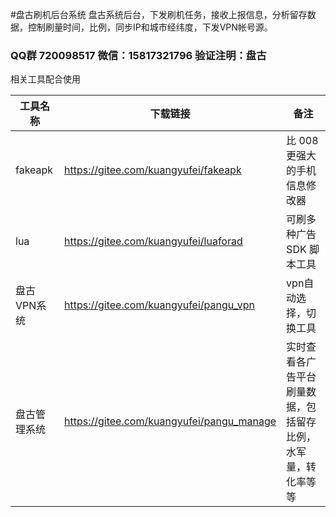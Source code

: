 #盘古刷机后台系统
盘古系统后台，下发刷机任务，接收上报信息，分析留存数据，控制刷量时间，比例，同步IP和城市经纬度，下发VPN帐号源。

### QQ群 720098517  微信：15817321796  验证注明：盘古

相关工具配合使用

|工具名称| 下载链接|备注|
|----|-----|---|
|fakeapk|https://gitee.com/kuangyufei/fakeapk|比 008更强大的手机信息修改器|
|lua|https://gitee.com/kuangyufei/luaforad|可刷多种广告SDK 脚本工具|
|盘古VPN系统|https://gitee.com/kuangyufei/pangu_vpn|vpn自动选择，切换工具|
|盘古管理系统|https://gitee.com/kuangyufei/pangu_manage|实时查看各广告平台刷量数据，包括留存比例，水军量，转化率等等|